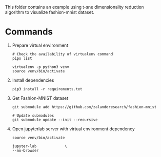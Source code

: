 This folder contains an example using t-sne dimensionality reduction algorithm to visualize fashion-mnist dataset.

# Commands

1. Prepare virtual environment

    ``` shell
    # Check the availability of virtualenv command
    pipx list

    virtualenv -p python3 venv
    source venv/bin/activate
    ```

3. Install dependencies

    ``` shell
    pip3 install -r requirements.txt
    ```

4. Get Fashion-MNIST dataset

    ``` shell
    git submodule add https://github.com/zalandoresearch/fashion-mnist

    # Update submodules
    git submodule update --init --recursive
    ```

5. Open jupyterlab server with virtual environment dependency

    ``` shell
    source venv/bin/activate

    jupyter-lab             \
    --no-browser
    ```